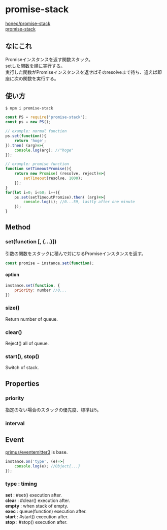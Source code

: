 # promise-stack
[honeo/promise-stack](https://github.com/honeo/promise-stack)  
[promise-stack](https://www.npmjs.com/package/promise-stack)

## なにこれ
Promiseインスタンスを返す関数スタック。  
setした関数を順に実行する。  
実行した関数がPromiseインスタンスを返せばそのresolveまで待ち、違えば即座に次の関数を実行する。

## 使い方
```sh
$ npm i promise-stack
```
```js
const PS = require('promise-stack');
const ps = new PS();

// example: normal function
ps.set(function(){
	return 'hoge';
}).then( (arg)=>{
	console.log(arg); //"hoge"
});

// example: promise function
function setTimeoutPromise(){
	return new Promise( (resolve, reject)=>{
	    setTimeout(resolve, 1000);
	});
}
for(let i=0; i<60; i++){
	ps.set(setTimeoutPromise).then( (arg)=>{
		console.log(i); //0...59, lastly after one minute
	});
}
```

## Method
### set(function [, {...}])
引数の関数をスタックに積んで対になるPromiseインスタンスを返す。
```js
const promise = instance.set(function);
```
#### option
```js
instance.set(function, {
	priority: number //0...
})
```
### size()
Return number of queue.
### clear()
Reject() all of queue.
### start(), stop()
Switch of stack.

## Properties

### priority
指定のない場合のスタックの優先度、標準は5。

### interval
## Event
[primus/eventemitter3](https://github.com/primus/eventemitter3) is base.
```js
instance.on('type', (e)=>{
	console.log(e); //Object{...}
});
```
### type : timing
**set** : #set() execution after.  
**clear** : #clear() execution after.  
**empty** : when stack of empty.  
**exec** : queue(function) execution after.  
**start** : #start() execution after.  
**stop** : #stop() execution after.  

